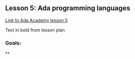 ## Lesson 5: Ada programming languages

[Link to Ada Academy lesson 5](https://github.com/Ada-Developers-Academy/jump-start/tree/master/preparing-to-code/ada-languages)

Text in bold from lesson plan 

### Goals:
**
